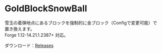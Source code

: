 # GoldBlockSnowBall
雪玉の着弾地点にあるブロックを強制的に金ブロック（Configで変更可能）で置き換えます。  
Forge 1.12-14.21.1.2387+ 対応。

ダウンロード：[Releases](https://github.com/Iunius118/GoldBlockSnowBall/releases)

